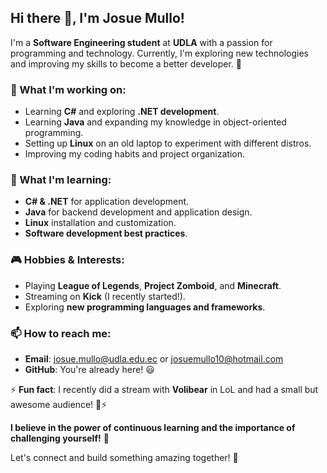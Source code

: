 ## Hi there 👋, I'm Josue Mullo!

I'm a **Software Engineering student** at **UDLA** with a passion for programming and technology. Currently, I'm exploring new technologies and improving my skills to become a better developer. 🚀

### 🔭 What I'm working on:
- Learning **C#** and exploring **.NET development**.
- Learning **Java** and expanding my knowledge in object-oriented programming.
- Setting up **Linux** on an old laptop to experiment with different distros.
- Improving my coding habits and project organization.

### 🌱 What I'm learning:
- **C# & .NET** for application development.
- **Java** for backend development and application design.
- **Linux** installation and customization.
- **Software development best practices**.

### 🎮 Hobbies & Interests:
- Playing **League of Legends**, **Project Zomboid**, and **Minecraft**.
- Streaming on **Kick** (I recently started!).
- Exploring **new programming languages and frameworks**.

### 📫 How to reach me:
- **Email**: josue.mullo@udla.edu.ec or josuemullo10@hotmail.com
- **GitHub**: You're already here! 😃

⚡ **Fun fact**: I recently did a stream with **Volibear** in LoL and had a small but awesome audience! 🐻⚡

**I believe in the power of continuous learning and the importance of challenging yourself!** 💪

Let's connect and build something amazing together! 🚀

